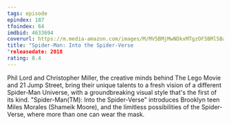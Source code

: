 ```yaml
---
tags: episode
epindex: 187
tfoindex: 64
imdbid: 4633694
coverurl: https://m.media-amazon.com/images/M/MV5BMjMwNDkxMTgzOF5BMl5BanBnXkFtZTgwNTkwNTQ3NjM@._V1_SY300_CR0,0,202,300_.jpg
title: "Spider-Man: Into the Spider-Verse
"releasedate: 2018
rating: 8.4
---
```


Phil Lord and Christopher Miller, the creative minds behind The Lego Movie and 21 Jump Street, bring their unique talents to a fresh vision of a different Spider-Man Universe, with a groundbreaking visual style that's the first of its kind. "Spider-Man(TM): Into the Spider-Verse" introduces Brooklyn teen Miles Morales (Shameik Moore), and the limitless possibilities of the Spider-Verse, where more than one can wear the mask.